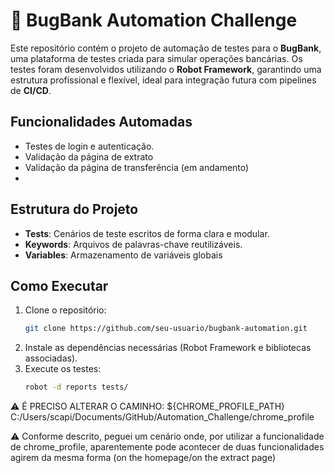 # 🐞 BugBank Automation Challenge

Este repositório contém o projeto de automação de testes para o **BugBank**, uma plataforma de testes criada para simular operações bancárias. Os testes foram desenvolvidos utilizando o **Robot Framework**, garantindo uma estrutura profissional e flexível, ideal para integração futura com pipelines de **CI/CD**.

## Funcionalidades Automadas

- Testes de login e autenticação.
- Validação da página de extrato
- Validação da página de transferência (em andamento)
- 
## Estrutura do Projeto

- **Tests**: Cenários de teste escritos de forma clara e modular.
- **Keywords**: Arquivos de palavras-chave reutilizáveis.
- **Variables**: Armazenamento de variáveis globais

## Como Executar

1. Clone o repositório:  
   ```bash
   git clone https://github.com/seu-usuario/bugbank-automation.git
   ```
2. Instale as dependências necessárias (Robot Framework e bibliotecas associadas).  
3. Execute os testes:  
   ```bash
   robot -d reports tests/
   ```

⚠️ É PRECISO ALTERAR O CAMINHO: ${CHROME_PROFILE_PATH}    C:/Users/scapi/Documents/GitHub/Automation_Challenge/chrome_profile

⚠️ Conforme descrito, peguei um cenário onde, por utilizar a funcionalidade de chrome_profile, aparentemente pode acontecer de duas funcionalidades agirem da mesma forma (on the homepage/on the extract page)
